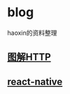 # blog
haoxin的资料整理

## [图解HTTP](https://github.com/haoxinxin/blog/issues/1)
## [react-native](https://github.com/haoxinxin/blog/issues/2)
